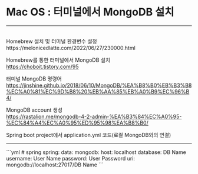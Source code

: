 # Mac OS : 터미널에서 MongoDB 설치
<hr>
<br>
Homebrew 설치 및 터미널 환경변수 설정
<br>
https://melonicedlatte.com/2022/06/27/230000.html

Homebrew를 통한 터미널에서 MongoDB 설치
<br>
https://choboit.tistory.com/95

터미널 MongoDB 명령어
<br>
https://jinshine.github.io/2018/06/10/MongoDB/%EA%B8%B0%EB%B3%B8%EC%A0%81%EC%9D%B8%20%EB%AA%85%EB%A0%B9%EC%96%B4/

MongoDB account 생성
<br>
https://rastalion.me/mongodb-4-2-admin-%EA%B3%84%EC%A0%95-%EC%84%A4%EC%A0%95%ED%95%98%EA%B8%B0/

Spring boot project에서 application.yml 코드(로컬 MongoDB와의 연결)
<hr>
```yml
# spring
spring:
  data:
    mongodb:
      host: localhost
      database: DB Name
      username: User Name
      password: User Password
      uri: mongodb://localhost:27017/DB Name
```
